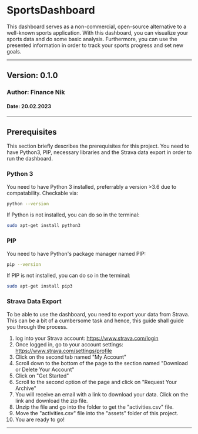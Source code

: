 # SportsDashboard
This dashboard serves as a non-commercial, open-source alternative to a well-known sports application. 
With this dashboard, you can visualize your sports data and do some basic analysis. Furthermore, you can use 
the presented information in order to track your sports progress and set new goals.

---
## Version: 0.1.0
### Author: Finance Nik 
#### Date: 20.02.2023

---

## Prerequisites 
This section briefly describes the prerequisites for this project. You need to have Python3, PIP, necessary libraries
and the Strava data export in order to run the dashboard.

### Python 3 
You need to have Python 3 installed, preferrably a version >3.6 due to compatability.
Checkable via:
```bash
python --version
```
If Python is not installed, you can do so in the terminal:
```bash
sudo apt-get install python3
```

### PIP 
You need to have Python's package manager named PIP:
```bash
pip --version
```
If PIP is not installed, you can do so in the terminal:
```bash
sudo apt-get install pip3
```

### Strava Data Export 
To be able to use the dashboard, you need to export your data from Strava. 
This can be a bit of a cumbersome task and hence, this guide shall guide you through the process. 

1. log into your Strava account: https://www.strava.com/login
2. Once logged in, go to your account settings: https://www.strava.com/settings/profile
3. Click on the second tab named "My Account"
4. Scroll down to the bottom of the page to the section named "Download or Delete Your Account"
5. Click on "Get Started"
6. Scroll to the second option of the page and click on "Request Your Archive"
7. You will receive an email with a link to download your data. Click on the link and download the zip file.
8. Unzip the file and go into the folder to get the "activities.csv" file.
9. Move the "activities.csv" file into the "assets" folder of this project.
10. You are ready to go!

---
